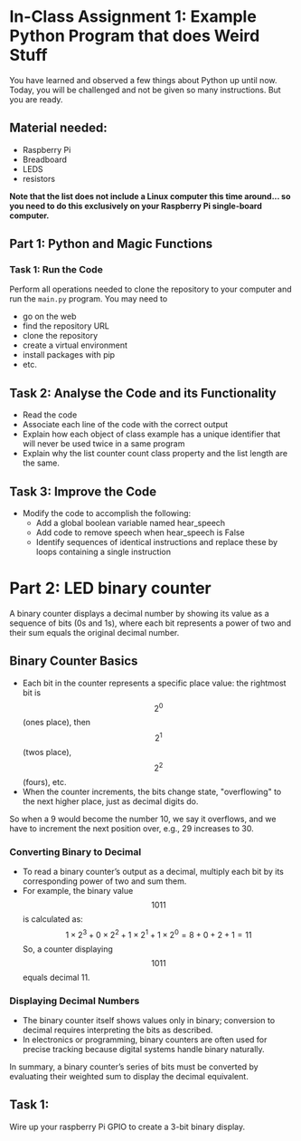 # In-Class Assignment 1: Example Python Program that does Weird Stuff

You have learned and observed a few things about Python up until now.
Today, you will be challenged and not be given so many instructions.
But you are ready.

## Material needed:

- Raspberry Pi
- Breadboard
- LEDS
- resistors

**Note that the list does not include a Linux computer this time around... so you need to do this exclusively on your Raspberry Pi single-board computer.**

## Part 1: Python and Magic Functions

### Task 1: Run the Code

Perform all operations needed to clone the repository to your computer and run the `main.py` program.
You may need to
- go on the web
- find the repository URL
- clone the repository
- create a virtual environment
- install packages with pip
- etc.

## Task 2: Analyse the Code and its Functionality

- Read the code
- Associate each line of the code with the correct output
- Explain how each object of class example has a unique identifier that will never be used twice in a same program
- Explain why the list counter count class property and the list length are the same.

## Task 3: Improve the Code

- Modify the code to accomplish the following:
    - Add a global boolean variable named hear_speech
    - Add code to remove speech when hear_speech is False
    - Identify sequences of identical instructions and replace these by loops containing a single instruction

# Part 2: LED binary counter

A binary counter displays a decimal number by showing its value as a sequence of bits (0s and 1s), where each bit represents a power of two and their sum equals the original decimal number.

## Binary Counter Basics
- Each bit in the counter represents a specific place value: the rightmost bit is $$2^0$$ (ones place), then $$2^1$$ (twos place), $$2^2$$ (fours), etc.
- When the counter increments, the bits change state, "overflowing" to the next higher place, just as decimal digits do.

So when a 9 would become the number 10, we say it overflows, and we have to increment the next position over, e.g., 29 increases to 30.

### Converting Binary to Decimal
- To read a binary counter’s output as a decimal, multiply each bit by its corresponding power of two and sum them.
- For example, the binary value $$1011$$ is calculated as:
  $$
  1\times2^3 + 0\times2^2 + 1\times2^1 + 1\times2^0 = 8 + 0 + 2 + 1 = 11
  $$
  So, a counter displaying $$1011$$ equals decimal 11.

### Displaying Decimal Numbers
- The binary counter itself shows values only in binary; conversion to decimal requires interpreting the bits as described.
- In electronics or programming, binary counters are often used for precise tracking because digital systems handle binary naturally.

In summary, a binary counter’s series of bits must be converted by evaluating their weighted sum to display the decimal equivalent.

## Task 1:
Wire up your raspberry Pi GPIO to create a 3-bit binary display.
